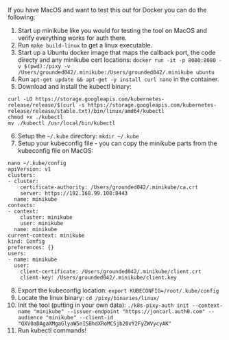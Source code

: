 If you have MacOS and want to test this out for Docker you can do the following:

1. Start up minikube like you would for testing the tool on MacOS and verify everything works for auth there.
2. Run `make build-linux` to get a linux executable.
3. Start up a Ubuntu docker image that maps the callback port, the code directy and any minikube cert locations: `docker run -it -p 8080:8080 -v $(pwd):/pixy -v /Users/grounded042/.minikube:/Users/grounded042/.minikube ubuntu`
4. Run `apt-get update && apt-get -y install curl nano` in the container.
5. Download and install the kubectl binary:
```
curl -LO https://storage.googleapis.com/kubernetes-release/release/$(curl -s https://storage.googleapis.com/kubernetes-release/release/stable.txt)/bin/linux/amd64/kubectl
chmod +x ./kubectl
mv ./kubectl /usr/local/bin/kubectl
```
6. Setup the `~/.kube` directory: `mkdir ~/.kube`
7. Setup your kubeconfig file - you can copy the minikube parts from the kubeconfig file on MacOS:
```
nano ~/.kube/config
apiVersion: v1
clusters:
- cluster:
    certificate-authority: /Users/grounded042/.minikube/ca.crt
    server: https://192.168.99.100:8443
  name: minikube
contexts:
- context:
    cluster: minikube
    user: minikube
  name: minikube
current-context: minikube
kind: Config
preferences: {}
users:
- name: minikube
  user:
    client-certificate: /Users/grounded042/.minikube/client.crt
    client-key: /Users/grounded042/.minikube/client.key
```
8. Export the kubeconfig location: `export KUBECONFIG=/root/.kube/config`
9. Locate the linux binary: `cd /pixy/binaries/linux/`
10. Init the tool (putting in your own data): `./k8s-pixy-auth init --context-name "minikube" --issuer-endpoint "https://joncarl.auth0.com" --audience "minikube" --client-id "QXV0aDAgaXMgaGlyaW5nISBhdXRoMC5jb20vY2FyZWVycyAK"`
11. Run kubectl commands!